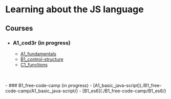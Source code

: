 # Learning about the JS language

## Courses

- ### A1_cod3r (in progress)
    - [A1_fundamentals](./A1_cod3r/A1_fundamentals/)
    - [B1_control-structure](./A1_cod3r/B1_control-structure/)
    - [C1_functions](./A1_cod3r/C1_function/)
<br>
<br>
- ### B1_free-code-camp (in progress)
    - [A1_basic_java-script](./B1_free-code-camp/A1_basic_java-script/)
    - [B1_es6](./B1_free-code-camp/B1_es6/)

